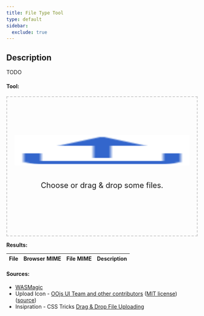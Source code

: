 ```yaml
---
title: File Type Tool
type: default
sidebar:
  exclude: true
---
```


<style>
.container {
    width: 100%;
    max-width: 680px; /* 800 */
    text-align: center;
    margin: 0 auto;
}

.dropzone {
    border: 2px dashed #ccc;
    font-size: 1.25rem; /* 20 */
    position: relative;
    padding: 100px 20px;
    cursor: pointer;
}

.box__icon {
    width: 100%;
    height: 80px;
    display: block;
    margin-bottom: 40px;
}
</style>

## Description

TODO

#### Tool:

<div class="container">
    <div class="dropzone" id="dropzone">
        <img
            class="box__icon"
            src="./OOjs_UI_icon_upload-progressive.svg"
            width="50"
            height="43"
            viewBox="0 0 50 43"
        />
        <p id="dropzone-label">Choose or drag & drop some files.</p>
    </div>
    <input type="file" multiple name="files" id="fileInput" style="display: none" />
</div>

**Results:**

| File | Browser MIME | File MIME | Description |
| :--- | :----------- | :-------- | :---------- |

#### Sources:

- [WASMagic](https://github.com/moshen/wasmagic)
- Upload Icon -
  [OOjs UI Team and other contributors](https://phabricator.wikimedia.org/diffusion/GOJU/browse/master/AUTHORS.txt")
  ([MIT license](http://opensource.org/licenses/mit-license.php))
  ([source](https://commons.wikimedia.org/w/index.php?curid=55044854))
- Insipration - CSS Tricks
  [Drag & Drop File Uploading](https://css-tricks.com/drag-and-drop-file-uploading/)

<script type="module" src="main.js"></script>
